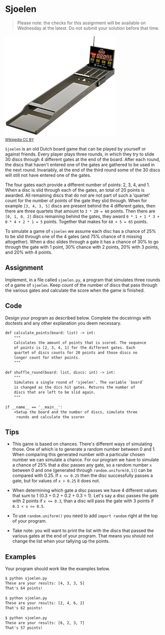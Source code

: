 # Sjoelen

> Please note: the checks for this assignment will be available on Wednesday at the latest. Do not submit your solution before that time.

![](sjoelbord.png)  
<small>[Wikipedia CC BY](https://commons.wikimedia.org/wiki/Category:Table_shuffleboard#/media/File:슐런보드_경기용.jpg)</small>

`Sjoelen` is an old Dutch board game that can be played by yourself or against friends. Every player plays three rounds, in which they try to slide 30 discs through 4 different gates at the end of the board. After each round, the discs that haven't entered one of the gates are gathered to be used in the next round. Invariably, at the end of the third round some of the 30 discs will still not have entered one of the gates.

The four gates each provide a different number of points: 2, 3, 4, and 1. When a disc is slid through each of the gates, an total of 20 points is awarded. All remaining discs that do not are not part of such a 'quartet' count for the number of points of the gate they slid through. 
When for example `[3, 4, 3, 5]` discs are present behind the 4 different gates, then there are three quartets that amount to `3 * 20 = 60` points. Then there are `[0, 1, 0, 2]` discs remaining behind the gates, they award `0 * 1 + 1 * 3 + 0 * 4 + 2 * 1 = 5` points. Together that makes for `60 + 5 = 65` points.

To simulate a game of `sjoelen` we assume each disc has a chance of 25% to be slid through one of the 4 gates (and 75% chance of it missing altogether).
When a disc slides through a gate it has a chance of 30% to go through the gate with 1 point, 30% chance with 2 points, 20% with 3 points, and 20% with 4 points.

## Assignment

Implement, in a file called `sjoelen.py`, a program that simulates three rounds of a game of `sjoelen`. Keep count of the number of discs that pass through the various gates and calculate the score when the game is finished.

## Code

Design your program as described below. Complete the docstrings with doctests and any other explanation you deem necessary.

    def calculate_points(board: list) -> int:
        """
        Calculates the amount of points that is scored. The sequence
        of points is [2, 3, 4, 1] for the different gates. Each
        quartet of discs counts for 20 points and those discs no
        longer count for other points.
        """

    def shuffle_round(board: list, discs: int) -> int:
        """
        Simulates a single round of 'sjoelen'. The variable `board`
        is changed as the dics hit gates. Returns the number of
        discs that are left to be slid again.
        """

    if __name__ == '__main__':
        <Setup the board and the number of discs, simulate three
         rounds and calculate the score>

## Tips

* This game is based on chances. There's different ways of simulating those. One of which is to generate a random number between 0 and 1. When comparing this generated number with a particular chosen number we can simulate a chance. For our program we have to simulate a chance of 25% that a disc passes any gate, so a random number `x` between 0 and one (generated through `random.uniform(0,1)`) can be compared with 0.25. If `x <= 0.25` then the disc successfully passes a gate, but for values of `x > 0.25` it does not.

* When determining which gate a disc passes we have 4 different values that sum to 1 (0.3 + 0.2 + 0.2 + 0.3 = 1). Let's say a disc passes the gate with 2 points if `x <= 0.3`, than a disc will pass the gate with 3 points if `0.3 < x <= 0.5`.

* To use `random.uniform()` you need to add `import random` right at the top of your program.

* Take note: you will want to print the list with the discs that passed the various gates at the end of your program. That means you should not change the list when your tallying up the points.

## Examples

Your program should work like the examples below.

    $ python sjoelen.py
    These are your results: [4, 3, 3, 5]
    That's 64 points!

    $ python sjoelen.py
    These are your results: [2, 4, 6, 2]
    That's 62 points!

    $ python sjoelen.py
    These are your results: [6, 2, 3, 7]
    That's 57 points!
